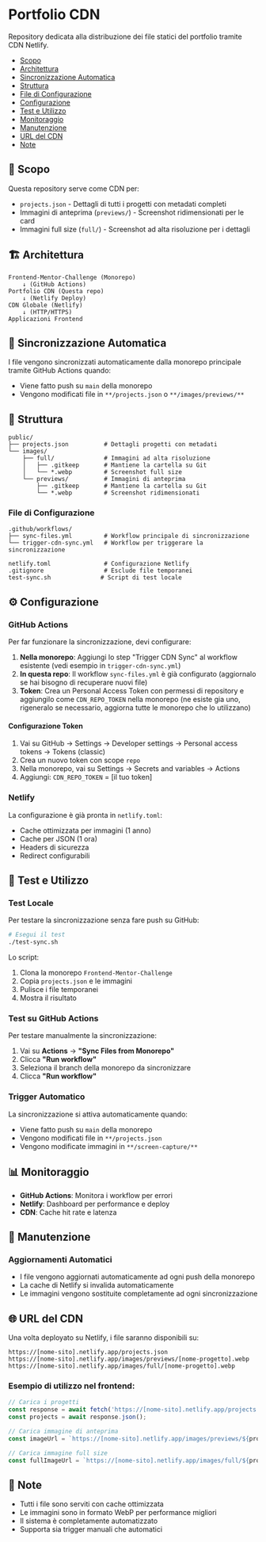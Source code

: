 # Portfolio CDN

Repository dedicata alla distribuzione dei file statici del portfolio tramite CDN Netlify.

- [Scopo](#scopo)
- [Architettura](#architettura)
- [Sincronizzazione Automatica](#sincronizzazione-automatica)
- [Struttura](#struttura)
- [File di Configurazione](#file-di-configurazione)
- [Configurazione](#configurazione)
- [Test e Utilizzo](#test-e-utilizzo)
- [Monitoraggio](#monitoraggio)
- [Manutenzione](#manutenzione)
- [URL del CDN](#url-del-cdn)
- [Note](#note)


## 🎯 Scopo

Questa repository serve come CDN per:

- `projects.json` - Dettagli di tutti i progetti con metadati completi
- Immagini di anteprima (`previews/`) - Screenshot ridimensionati per le card
- Immagini full size (`full/`) - Screenshot ad alta risoluzione per i dettagli

## 🏗️ Architettura

```
Frontend-Mentor-Challenge (Monorepo)
    ↓ (GitHub Actions)
Portfolio CDN (Questa repo)
    ↓ (Netlify Deploy)
CDN Globale (Netlify)
    ↓ (HTTP/HTTPS)
Applicazioni Frontend
```

## 🔄 Sincronizzazione Automatica

I file vengono sincronizzati automaticamente dalla monorepo principale tramite GitHub Actions quando:

- Viene fatto push su `main` della monorepo
- Vengono modificati file in `**/projects.json` o `**/images/previews/**`

## 📁 Struttura

```
public/
├── projects.json          # Dettagli progetti con metadati
└── images/
    ├── full/              # Immagini ad alta risoluzione
    │   ├── .gitkeep       # Mantiene la cartella su Git
    │   └── *.webp         # Screenshot full size
    └── previews/          # Immagini di anteprima
        ├── .gitkeep       # Mantiene la cartella su Git
        └── *.webp         # Screenshot ridimensionati
```

### File di Configurazione

```
.github/workflows/
├── sync-files.yml         # Workflow principale di sincronizzazione
└── trigger-cdn-sync.yml   # Workflow per triggerare la sincronizzazione

netlify.toml               # Configurazione Netlify
.gitignore                 # Esclude file temporanei
test-sync.sh              # Script di test locale
```

## ⚙️ Configurazione

### GitHub Actions

Per far funzionare la sincronizzazione, devi configurare:

1. **Nella monorepo**: Aggiungi lo step "Trigger CDN Sync" al workflow esistente (vedi esempio in `trigger-cdn-sync.yml`)
2. **In questa repo**: Il workflow `sync-files.yml` è già configurato (aggiornalo se hai bisogno di recuperare nuovi file)
3. **Token**: Crea un Personal Access Token con permessi di repository e aggiungilo come `CDN_REPO_TOKEN` nella monorepo (ne esiste gia uno, rigeneralo se necessario, aggiorna tutte le monorepo che lo utilizzano)

#### Configurazione Token

1. Vai su GitHub → Settings → Developer settings → Personal access tokens → Tokens (classic)
2. Crea un nuovo token con scope `repo`
3. Nella monorepo, vai su Settings → Secrets and variables → Actions
4. Aggiungi: `CDN_REPO_TOKEN` = [il tuo token]

### Netlify

La configurazione è già pronta in `netlify.toml`:

- Cache ottimizzata per immagini (1 anno)
- Cache per JSON (1 ora)
- Headers di sicurezza
- Redirect configurabili

## 🧪 Test e Utilizzo

### Test Locale

Per testare la sincronizzazione senza fare push su GitHub:

```bash
# Esegui il test
./test-sync.sh
```

Lo script:

1. Clona la monorepo `Frontend-Mentor-Challenge`
2. Copia `projects.json` e le immagini
3. Pulisce i file temporanei
4. Mostra il risultato

### Test su GitHub Actions

Per testare manualmente la sincronizzazione:

1. Vai su **Actions** → **"Sync Files from Monorepo"**
2. Clicca **"Run workflow"**
3. Seleziona il branch della monorepo da sincronizzare
4. Clicca **"Run workflow"**

### Trigger Automatico

La sincronizzazione si attiva automaticamente quando:

- Viene fatto push su `main` della monorepo
- Vengono modificati file in `**/projects.json`
- Vengono modificate immagini in `**/screen-capture/**`

## 📊 Monitoraggio

- **GitHub Actions**: Monitora i workflow per errori
- **Netlify**: Dashboard per performance e deploy
- **CDN**: Cache hit rate e latenza

## 🔧 Manutenzione

### Aggiornamenti Automatici

- I file vengono aggiornati automaticamente ad ogni push della monorepo
- La cache di Netlify si invalida automaticamente
- Le immagini vengono sostituite completamente ad ogni sincronizzazione

## 🌐 URL del CDN

Una volta deployato su Netlify, i file saranno disponibili su:

```
https://[nome-sito].netlify.app/projects.json
https://[nome-sito].netlify.app/images/previews/[nome-progetto].webp
https://[nome-sito].netlify.app/images/full/[nome-progetto].webp
```

### Esempio di utilizzo nel frontend:

```javascript
// Carica i progetti
const response = await fetch('https://[nome-sito].netlify.app/projects.json');
const projects = await response.json();

// Carica immagine di anteprima
const imageUrl = `https://[nome-sito].netlify.app/images/previews/${project.name}.webp`;

// Carica immagine full size
const fullImageUrl = `https://[nome-sito].netlify.app/images/full/${project.name}.webp`;
```

## 📝 Note

- Tutti i file sono serviti con cache ottimizzata
- Le immagini sono in formato WebP per performance migliori
- Il sistema è completamente automatizzato
- Supporta sia trigger manuali che automatici
